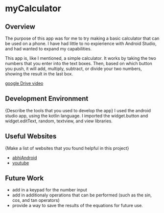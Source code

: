 # myCalculator
## Overview

The purpose of this app was for me to try making a basic calculator that can be used on a phone. I have had little to no expierience with Android Studio, and had wanted to expand my capabilities.

This app is, like I mentioned, a simple calculator. It works by taking the two numbers that you enter into the text boxes. Then, based on which button you push, it will add, multiply, subtract, or divide your two numbers, showing the result in the last box.


[google Drive video](https://drive.google.com/file/d/1h_ph4S9_D5W334eUvrxWHVxCPGfTbNr_/view?usp=sharing)

## Development Environment

{Describe the tools that you used to develop the app}
I used the android studio app, using the kotlin language.
I imported the widget.button and widget.editText, random, textview, and view libraries.

## Useful Websites

{Make a list of websites that you found helpful in this project}
* [abhiAndroid](https://abhiandroid.com/createandroidapp/create-calculator-app)
* [youtube](https://www.youtube.com/watch?v=vethIXEYbUk)

## Future Work
* add in a keypad for the number input
* add in additionaly operations that can be performed (such as the sin, cos, and tan operators)
* provide a way to save the results of the equations for future use.

